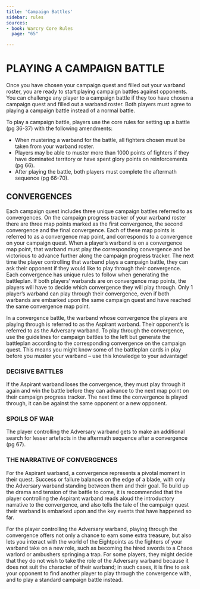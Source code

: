 ```yaml
---
title: 'Campaign Battles'
sidebar: rules
sources:
- book: Warcry Core Rules
  page: "65"

---
```

# PLAYING A CAMPAIGN BATTLE

Once you have chosen your campaign quest and filled out your warband roster, you are ready to start playing campaign battles against opponents. You can challenge any player to a campaign battle if they too have chosen a campaign quest and filled out a warband roster. Both players must agree to playing a campaign battle instead of a normal battle.

To play a campaign battle, players use the core rules for setting up a battle (pg 36-37) with the following amendments:

- When mustering a warband for the battle, all fighters chosen must be taken from your warband roster.
- Players may be able to muster more than 1000 points of fighters if they have dominated territory or have spent glory points on reinforcements (pg 66).
- After playing the battle, both players must complete the aftermath sequence (pg 66-70).

## CONVERGENCES

Each campaign quest includes three unique campaign battles referred to as convergences. On the campaign progress tracker of your warband roster there are three map points marked as the first convergence, the second convergence and  the final convergence. Each of these map points is referred to as a convergence map point, and corresponds to a convergence on your campaign quest.  When a player’s warband is on a convergence map point, that warband must play the corresponding convergence and be victorious to advance further along the campaign progress tracker. The next time the player controlling that warband plays a campaign battle, they can ask their opponent if they would like to play through their convergence.  Each convergence has unique rules to follow when generating the battleplan. If both players’ warbands are on convergence map points, the players will have to decide which convergence they will play through. Only 1 player’s warband can play through their convergence, even if both warbands are embarked upon the same campaign quest and have reached the same convergence map point.

In a convergence battle, the warband whose convergence the players are playing through is referred to as the Aspirant warband. Their opponent’s is referred to as the Adversary warband. To play through the convergence, use the guidelines for campaign battles to the left but generate the battleplan according to the corresponding convergence on the campaign quest. This means you might know some of the battleplan cards in play before you muster your warband – use this knowledge to your advantage!

### DECISIVE BATTLES

If the Aspirant warband loses the convergence, they must play through it again and win the battle before they can advance to the next map point on their campaign progress tracker. The next time the convergence is played through, it can be against the same opponent or a new opponent.

### SPOILS OF WAR

The player controlling the Adversary warband gets to make an additional search for lesser artefacts in the aftermath sequence after a convergence (pg 67).

### THE NARRATIVE OF CONVERGENCES

For the Aspirant warband, a convergence represents a pivotal moment in their quest. Success or failure balances on the edge of a blade, with only the Adversary warband standing between them and their goal. To build up the drama and tension of the battle to come, it is recommended that the player controlling the Aspirant warband reads aloud the introductory narrative to the convergence, and also tells the tale of the campaign quest their warband is embarked upon and the key events that have happened so far.

For the player controlling the Adversary warband, playing through the convergence offers not only a chance to earn some extra treasure, but also lets you interact with the world of the Eightpoints as the fighters of your warband take on a new role, such as becoming the hired swords to a Chaos warlord or ambushers springing a trap. For some players, they might decide that they do not wish to take the role of the Adversary warband because it does not suit the character of their warband; in such cases, it is fine to ask your opponent to find another player to play through the convergence with, and to play a standard campaign battle instead.

